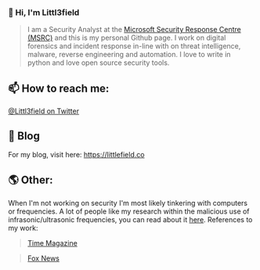 ### 👋 Hi, I'm Littl3field 

>I am a Security Analyst at the [Microsoft Security Response Centre (MSRC)](https://www.microsoft.com/en-us/msrc) and this is my personal Github page. I work on digital forensics and incident response in-line with on threat intelligence, malware, reverse engineering and automation. 
>I love to write in python and love open source security tools.


## 📫 How to reach me:

[@Littl3field on Twitter](https://twitter.com/littl3field)

## 📝 Blog

For my blog, visit here: https://littlefield.co 

## 🌎 Other: 

When I'm not working on security I'm most likely tinkering with computers or frequencies. A lot of people like my research within the malicious use of infrasonic/ultrasonic frequencies, you can read about it [here](https://littlefield.co/the-psychoacoustic-effect-of-infrasonic-sonic-and-ultrasonic-frequencies-within-non-lethal-cf05e1fd8673). References to my work:
  >[Time Magazine](https://time.com/4895066/sonic-weapons-cuba/)
  
  >[Fox News](https://www.foxnews.com/tech/sonic-weapons-reported-in-cuba-could-sound-be-harnessed-in-an-attack)



